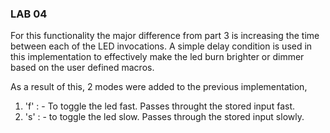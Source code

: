 ### LAB 04 ###

For this functionality the major difference from part 3 is increasing the time between each of the LED invocations. A simple delay condition is used in this implementation to effectively make the led burn brighter or dimmer based on the user defined macros. 

As a result of this, 2 modes were added to the previous implementation, 

1) 'f' : - To toggle the led fast. Passes throught the stored input fast.
2) 's' : - to toggle the led slow. Passes through the stored input slowly.



